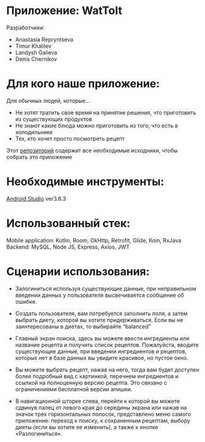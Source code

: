 # Приложение: WatToIt
Разработчики:
- Anastasia Repryntseva
- Timur Khalilev
- Landysh Galieva
- Denis Chernikov

# Для кого наше приложение:
Для обычных людей, которые…
- Не хотят тратить свое время на принятие решения, что приготовить из существующих продуктов
- Не знают какие блюда можно приготовить из того, что есть в холодильнике
- Тех, кто хочет просто посмотреть рецепт

Этот [репозиторий](https://github.com/WatToIt/MobileApp) содержит все необходимые исходники, чтобы собрать это приложение

# Необходимые инструменты:
[Android Studio](https://developer.android.com/studio) ver3.6.3
# Использованный стек:
Mobile application: Kotlin, Room, OkHttp, Retrofit, Glide, Koin, RxJava
Backend: MySQL, Node JS, Express, Axios, JWT

# Сценарии использования:
- Залогиниться используя существующие данные, при неправильном введении данных у пользователя высвечивается сообщение об ошибке.

- Создать пользователя, вам потребуется заполнить поля, а затем выбрать диету, которой вы хотите придерживаться. Если вы не заинтересованы в диетах, то выбирайте “balanced”

- Главный экран поиска, здесь вы можете ввести ингредиенты или название рецепта и получить список рецептов. Пожалуйста, вводите существующие данные, при введении ингредиентов и рецептов, которых нет в базе данных вы увидите красивое, но пустое окно.

- Вы можете выбрать рецепт, нажав на него, тогда вам будет доступен более подробный вид с картинкой, перечнем ингредиентов и ссылкой на полноценную версию рецепта. Это связано с ограничениями бесплатной версии апишки.

- В навигационной шторке слева,  перейти к которой вы можете сдвинув палец от левого края до середины экрана или нажав на значок трех горизонтальных полосок, представлено меню самого приложение: переход к поиску, к сохраненным рецептам, выбору диеты (если вы хотите ее изменить), а также к кнопке «Разлогиниться».
